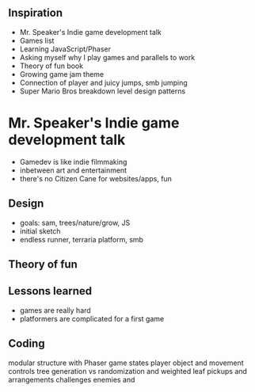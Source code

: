 ## Inspiration
- Mr. Speaker's Indie game development talk
- Games list
- Learning JavaScript/Phaser
- Asking myself why I play games and parallels to work
- Theory of fun book
- Growing game jam theme
- Connection of player and juicy jumps, smb jumping
- Super Mario Bros breakdown level design patterns

# Mr. Speaker's Indie game development talk
- Gamedev is like indie filmmaking
- inbetween art and entertainment
- there's no Citizen Cane for websites/apps, fun

## Design
- goals: sam, trees/nature/grow, JS
- initial sketch
- endless runner, terraria platform, smb

## Theory of fun

## Lessons learned
- games are really hard
- platformers are complicated for a first game

## Coding
  modular structure with Phaser game states
  player object and movement controls
  tree generation vs randomization and weighted
  leaf pickups and arrangements challenges
  enemies and
